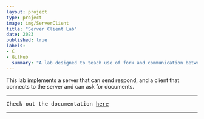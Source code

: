 ```yaml
---
layout: project
type: project
image: img/ServerClient
title: "Server Client Lab"
date: 2023
published: true
labels:
- C
- GitHub
  summary: "A lab designed to teach use of fork and communication between processes using sockets. "
---
```

This lab implements a server that can send respond, and a client that connects to the server and can ask for documents.
<hr>

<pre>
Check out the documentation <a href="https://www2.hawaii.edu/~brewerj3/ee367/Server%20Client%20Lab/">here</a>
</pre>

<hr>
